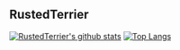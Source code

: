 ## RustedTerrier

[![RustedTerrier's github stats](https://github-readme-stats.vercel.app/api?username=RustedTerrier&show_icons=true&theme=merko&count_private=true)](https://github.com/anuraghazra/github-readme-stats)
[![Top Langs](https://github-readme-stats.vercel.app/api/top-langs/?username=RustedTerrier&show_icons=true&theme=merko&count_private=true&langs_count=8)](https://github.com/anuraghazra/github-readme-stats)
